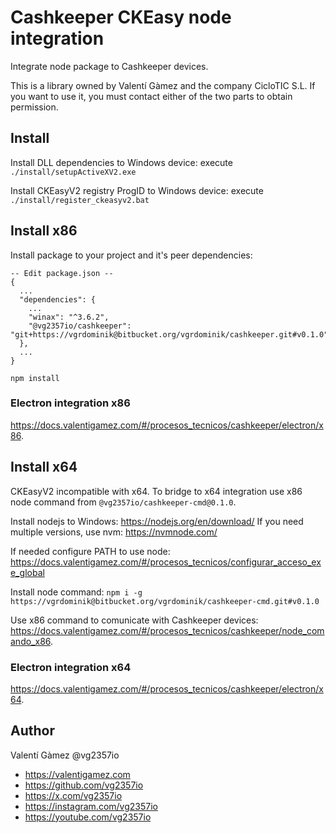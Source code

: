 # Cashkeeper CKEasy node integration

Integrate node package to Cashkeeper devices.

This is a library owned by Valentí Gàmez and the company CicloTIC S.L. If you want to use it, you must contact either of the two parts to obtain permission.

## Install

Install DLL dependencies to Windows device: execute `./install/setupActiveXV2.exe`

Install CKEasyV2 registry ProgID to Windows device: execute `./install/register_ckeasyv2.bat`

## Install x86

Install package to your project and it's peer dependencies:

```npm
-- Edit package.json --
{
  ...
  "dependencies": {
    ...
    "winax": "^3.6.2",
    "@vg2357io/cashkeeper": "git+https://vgrdominik@bitbucket.org/vgrdominik/cashkeeper.git#v0.1.0"
  },
  ...
}

npm install
```

### Electron integration x86

https://docs.valentigamez.com/#/procesos_tecnicos/cashkeeper/electron/x86.

## Install x64

CKEasyV2 incompatible with x64. To bridge to x64 integration use x86 node command from `@vg2357io/cashkeeper-cmd@0.1.0`.

Install nodejs to Windows: https://nodejs.org/en/download/ If you need multiple versions, use nvm: https://nvmnode.com/

If needed configure PATH to use node: https://docs.valentigamez.com/#/procesos_tecnicos/configurar_acceso_exe_global

Install node command: `npm i -g https://vgrdominik@bitbucket.org/vgrdominik/cashkeeper-cmd.git#v0.1.0`

Use x86 command to comunicate with Cashkeeper devices: https://docs.valentigamez.com/#/procesos_tecnicos/cashkeeper/node_comando_x86.

### Electron integration x64

https://docs.valentigamez.com/#/procesos_tecnicos/cashkeeper/electron/x64.

## Author

Valentí Gàmez @vg2357io

- https://valentigamez.com
- https://github.com/vg2357io
- https://x.com/vg2357io
- https://instagram.com/vg2357io
- https://youtube.com/vg2357io
